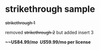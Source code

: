 # strikethrough sample

~~strikethrough 1~~

removed ~~strikethrough 2~~ but added insert 3

**~~US$84.99/mo~~ US$59.99/mo per license**